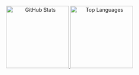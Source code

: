 <p align="center">
  <a href="https://github.com/tugssaihan">
    <img
      src="https://github-readme-stats-eight-theta.vercel.app/api?username=tugssaihan&show_icons=true&theme=react&include_all_commits=true&count_private=true"
      alt="GitHub Stats"
      height="170"
    />
  </a>
  <a href="https://github.com/tugssaihan">
    <img
      src="https://github-readme-stats-eight-theta.vercel.app/api/top-langs/?username=tugssaihan&layout=compact&theme=react"
      alt="Top Languages"
      height="170"
    />
  </a>
</p>
